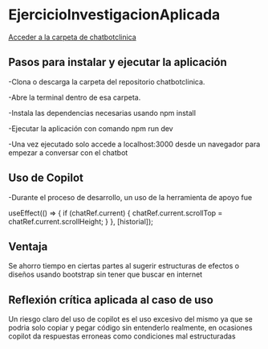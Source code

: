 # EjercicioInvestigacionAplicada
[Acceder a la carpeta de chatbotclinica](https://github.com/DanielMenjivar20/EjercicioInvestigacionAplicada/tree/main/chatbotclinica)

## Pasos para instalar y ejecutar la aplicación

-Clona o descarga la carpeta del repositorio chatbotclinica.

-Abre la terminal dentro de esa carpeta.

-Instala las dependencias necesarias usando npm install

-Ejecutar la aplicación con comando npm run dev

-Una vez ejecutado solo accede a localhost:3000 desde un navegador para empezar a conversar con el chatbot

## Uso de Copilot

-Durante el proceso de desarrollo, un uso de la herramienta de apoyo fue

useEffect(() => {
  if (chatRef.current) {
    chatRef.current.scrollTop = chatRef.current.scrollHeight;
  }
}, [historial]);

## Ventaja

Se ahorro tiempo en ciertas partes al sugerir estructuras de efectos o diseños usando bootstrap sin tener que buscar en internet

## Reflexión crítica aplicada al caso de uso

Un riesgo claro del uso de copilot es el uso excesivo del mismo ya que se podria solo copiar y pegar código sin entenderlo realmente, 
en ocasiones copilot da respuestas erroneas como condiciones mal estructuradas
